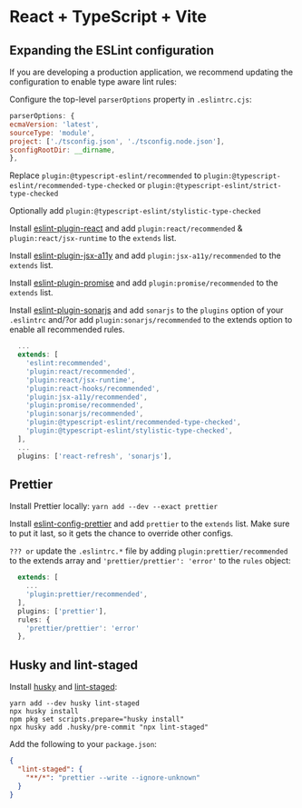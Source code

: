 # React + TypeScript + Vite

## Expanding the ESLint configuration

If you are developing a production application, we recommend updating the configuration to enable type aware lint rules:

Configure the top-level `parserOptions` property in `.eslintrc.cjs`:

```js
parserOptions: {
ecmaVersion: 'latest',
sourceType: 'module',
project: ['./tsconfig.json', './tsconfig.node.json'],
sconfigRootDir: __dirname,
},
```

Replace `plugin:@typescript-eslint/recommended` to `plugin:@typescript-eslint/recommended-type-checked` or `plugin:@typescript-eslint/strict-type-checked`

Optionally add `plugin:@typescript-eslint/stylistic-type-checked`

Install [eslint-plugin-react](https://github.com/jsx-eslint/eslint-plugin-react) and add `plugin:react/recommended` & `plugin:react/jsx-runtime` to the `extends` list.

Install [eslint-plugin-jsx-a11y](https://github.com/jsx-eslint/eslint-plugin-jsx-a11y) and add `plugin:jsx-a11y/recommended` to the `extends` list.

Install [eslint-plugin-promise](https://github.com/eslint-community/eslint-plugin-promise) and add `plugin:promise/recommended` to the `extends` list.

Install [eslint-plugin-sonarjs](https://github.com/SonarSource/eslint-plugin-sonarjs) and add `sonarjs` to the `plugins` option of your `.eslintrc` and/?or add `plugin:sonarjs/recommended` to the extends option to enable all recommended rules.

```js
  ...
  extends: [
    'eslint:recommended',
    'plugin:react/recommended',
    'plugin:react/jsx-runtime',
    'plugin:react-hooks/recommended',
    'plugin:jsx-a11y/recommended',
    'plugin:promise/recommended',
    'plugin:sonarjs/recommended',
    'plugin:@typescript-eslint/recommended-type-checked',
    'plugin:@typescript-eslint/stylistic-type-checked',
  ],
  ...
  plugins: ['react-refresh', 'sonarjs'],
```

## Prettier

Install Prettier locally: `yarn add --dev --exact prettier`

Install [eslint-config-prettier](https://github.com/prettier/eslint-config-prettier) and add `prettier` to the `extends` list. Make sure to put it last, so it gets the chance to override other configs.

`??? or` update the `.eslintrc.*` file by adding `plugin:prettier/recommended` to the extends array and `'prettier/prettier': 'error'` to the `rules` object:

```js
  extends: [
    ...
    'plugin:prettier/recommended',
  ],
  plugins: ['prettier'],
  rules: {
    'prettier/prettier': 'error'
  },
```

## Husky and lint-staged

Install [husky](https://github.com/typicode/husky) and [lint-staged](https://github.com/lint-staged/lint-staged):

```
yarn add --dev husky lint-staged
npx husky install
npm pkg set scripts.prepare="husky install"
npx husky add .husky/pre-commit "npx lint-staged"
```

Add the following to your `package.json`:

```json
{
  "lint-staged": {
    "**/*": "prettier --write --ignore-unknown"
  }
}
```
